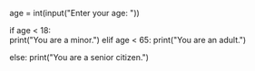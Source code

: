 age = int(input("Enter your age: "))

if age < 18:    
  print("You are a minor.") 
elif age < 65:
     print("You are an adult.") 
     
else:
     print("You are a senior citizen.")
